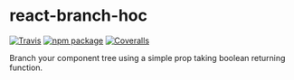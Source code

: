 # react-branch-hoc

[![Travis][build-badge]][build]
[![npm package][npm-badge]][npm]
[![Coveralls][coveralls-badge]][coveralls]

Branch your component tree using a simple prop taking boolean returning function.

[build-badge]: https://travis-ci.org/Vieriksson/react-branch-hoc.svg?branch=master
[build]: https://travis-ci.org/Vieriksson/react-branch-hoc
[npm-badge]: https://img.shields.io/npm/v/npm-package.png?style=flat-square
[npm]: https://www.npmjs.org/package/npm-package
[coveralls-badge]: https://coveralls.io/repos/github/Vieriksson/react-branch-hoc/badge.svg?branch=master
[coveralls]: https://coveralls.io/repos/github/Vieriksson/react-branch-hoc
